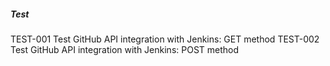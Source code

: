 ##### Test

TEST-001 Test GitHub API integration with Jenkins: GET method
TEST-002 Test GitHub API integration with Jenkins: POST method
